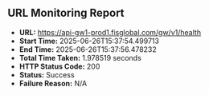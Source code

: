 ## URL Monitoring Report

- **URL:** https://api-gw1-prod1.fisglobal.com/gw/v1/health
- **Start Time:** 2025-06-26T15:37:54.499713
- **End Time:** 2025-06-26T15:37:56.478232
- **Total Time Taken:** 1.978519 seconds
- **HTTP Status Code:** 200
- **Status:** Success
- **Failure Reason:** N/A
